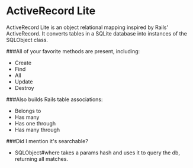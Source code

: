 ActiveRecord Lite
==================

ActiveRecord Lite is an object relational mapping inspired by Rails' ActiveRecord.
It converts tables in a SQLite database into instances of the SQLObject class.

###All of your favorite methods are present, including:
* Create
* Find
* All
* Update
* Destroy

###Also builds Rails table associations:
* Belongs to
* Has many
* Has one through
* Has many through

###Did I mention it's searchable?
* SQLObject#where takes a params hash and uses it to query the db, returning all matches.

